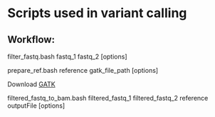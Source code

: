 # Scripts used in variant calling
## Workflow:
filter_fastq.bash fastq_1 fastq_2 [options]

prepare_ref.bash reference gatk_file_path [options]

Download [GATK](https://software.broadinstitute.org/gatk/download/)

filtered_fastq_to_bam.bash filtered_fastq_1 filtered_fastq_2 reference outputFile [options]
